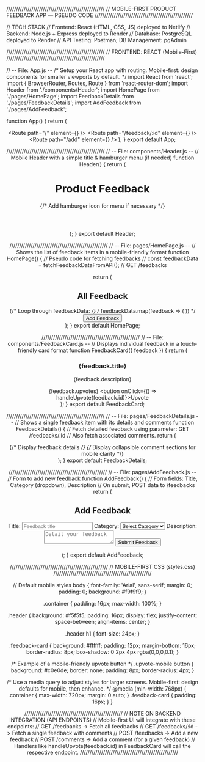 ///////////////////////////////////////////////////
// MOBILE-FIRST PRODUCT FEEDBACK APP — PSEUDO CODE
///////////////////////////////////////////////////

// TECH STACK
// Frontend: React (HTML, CSS, JS) deployed to Netlify
// Backend: Node.js + Express deployed to Render
// Database: PostgreSQL deployed to Render
// API Testing: Postman; DB Management: pgAdmin

///////////////////////////////////////////////////
// FRONTEND: REACT (Mobile-First)
///////////////////////////////////////////////////

// -- File: App.js --
/*
  Setup your React app with routing.
  Mobile-first: design components for smaller viewports by default.
*/
import React from 'react';
import { BrowserRouter, Routes, Route } from 'react-router-dom';
import Header from './components/Header';
import HomePage from './pages/HomePage';
import FeedbackDetails from './pages/FeedbackDetails';
import AddFeedback from './pages/AddFeedback';

function App() {
  return (
    <BrowserRouter>
      <Header />
      <Routes>
        <Route path="/" element={<HomePage />} />
        <Route path="/feedback/:id" element={<FeedbackDetails />} />
        <Route path="/add" element={<AddFeedback />} />
      </Routes>
    </BrowserRouter>
  );
}
export default App;

///////////////////////////////////////////////////
// -- File: components/Header.js --
// Mobile Header with a simple title & hamburger menu (if needed)
function Header() {
  return (
    <header className="header">
      <h1>Product Feedback</h1>
      {/* Add hamburger icon for menu if necessary */}
    </header>
  );
}
export default Header;

///////////////////////////////////////////////////
// -- File: pages/HomePage.js --
// Shows the list of feedback items in a mobile-friendly format
function HomePage() {
  // Pseudo code for fetching feedbacks
  // const feedbackData = fetchFeedbackDataFromAPI(); // GET /feedbacks
  
  return (
    <div className="container">
      <h2>All Feedback</h2>
      {/* Loop through feedbackData: */}
      /*
      feedbackData.map(feedback => (
        <FeedbackCard key={feedback.id} feedback={feedback} />
      ))
      */
      <button onClick={redirectToAddFeedback}>Add Feedback</button>
    </div>
  );
}
export default HomePage;

///////////////////////////////////////////////////
// -- File: components/FeedbackCard.js --
// Displays individual feedback in a touch-friendly card format
function FeedbackCard({ feedback }) {
  return (
    <div className="feedback-card">
      <h3>{feedback.title}</h3>
      <p>{feedback.description}</p>
      <div className="upvote-mobile">
        <span>{feedback.upvotes}</span>
        <button onClick={() => handleUpvote(feedback.id)}>Upvote</button>
      </div>
    </div>
  );
}
export default FeedbackCard;

///////////////////////////////////////////////////
// -- File: pages/FeedbackDetails.js --
// Shows a single feedback item with its details and comments
function FeedbackDetails() {
  // Fetch detailed feedback using parameter: GET /feedbacks/:id
  // Also fetch associated comments.
  return (
    <div className="container">
      {/* Display feedback details */}
      {/* Display collapsible comment sections for mobile clarity */}
    </div>
  );
}
export default FeedbackDetails;

///////////////////////////////////////////////////
// -- File: pages/AddFeedback.js --
// Form to add new feedback
function AddFeedback() {
  // Form fields: Title, Category (dropdown), Description
  // On submit, POST data to /feedbacks
  return (
    <div className="container">
      <h2>Add Feedback</h2>
      <form onSubmit={handleSubmit}>
        <label>
          Title:
          <input type="text" name="title" placeholder="Feedback title" required />
        </label>
        <label>
          Category:
          <select name="category" required>
            <option value="">Select Category</option>
            <option value="ui">UI</option>
            <option value="ux">UX</option>
            <option value="enhancement">Enhancement</option>
          </select>
        </label>
        <label>
          Description:
          <textarea name="description" placeholder="Detail your feedback" required></textarea>
        </label>
        <button type="submit">Submit Feedback</button>
      </form>
    </div>
  );
}
export default AddFeedback;

///////////////////////////////////////////////////
// MOBILE-FIRST CSS (styles.css)
///////////////////////////////////////////////////

// Default mobile styles
body {
  font-family: 'Arial', sans-serif;
  margin: 0;
  padding: 0;
  background: #f9f9f9;
}

.container {
  padding: 16px;
  max-width: 100%;
}

.header {
  background: #f5f5f5;
  padding: 16px;
  display: flex;
  justify-content: space-between;
  align-items: center;
}

.header h1 {
  font-size: 24px;
}

.feedback-card {
  background: #ffffff;
  padding: 12px;
  margin-bottom: 16px;
  border-radius: 8px;
  box-shadow: 0 2px 4px rgba(0,0,0,0.1);
}

/* Example of a mobile-friendly upvote button */
.upvote-mobile button {
  background: #c0e0de;
  border: none;
  padding: 8px;
  border-radius: 4px;
}

/*
  Use a media query to adjust styles for larger screens.
  Mobile-first: design defaults for mobile, then enhance.
*/
@media (min-width: 768px) {
  .container {
    max-width: 720px;
    margin: 0 auto;
  }
  .feedback-card {
    padding: 16px;
  }
}

///////////////////////////////////////////////////
// NOTE ON BACKEND INTEGRATION (API ENDPOINTS)
// Mobile-first UI will integrate with these endpoints:
//   GET    /feedbacks        -> Fetch all feedbacks
//   GET    /feedbacks/:id    -> Fetch a single feedback with comments
//   POST   /feedbacks        -> Add a new feedback
//   POST   /comments         -> Add a comment (for a given feedback)
// Handlers like handleUpvote(feedback.id) in FeedbackCard will call the respective endpoint.
///////////////////////////////////////////////////

